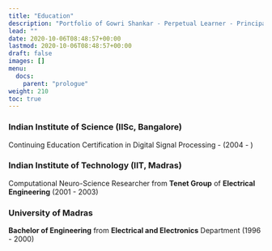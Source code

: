```yaml
---
title: "Education"
description: "Portfolio of Gowri Shankar - Perpetual Learner - Principal Architect - Product Owner - Data Science Enthusiast - Kaggle Expert - Co-Founder - A Heartful Programmer"
lead: ""
date: 2020-10-06T08:48:57+00:00
lastmod: 2020-10-06T08:48:57+00:00
draft: false
images: []
menu:
  docs:
    parent: "prologue"
weight: 210
toc: true
---
```


### Indian Institute of Science (IISc, Bangalore)

Continuing Education Certification in Digital Signal Processing - (2004 - )

### Indian Institute of Technology (IIT, Madras)

Computational Neuro-Science Researcher from **Tenet Group** of **Electrical Engineering**  (2001 - 2003)

### University of Madras

**Bachelor of Engineering** from **Electrical and Electronics** Department (1996 - 2000)
